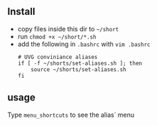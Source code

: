 ## Install
- copy files inside this dir to `~/short`
- run `chmod +x ~/short/*.sh`
- add the following in `.bashrc` with `vim .bashrc`
  ```
  # UVG conviniance aliases
  if [ -f ~/shorts/set-aliases.sh ]; then
      source ~/shorts/set-aliases.sh
  fi
  ```
## usage
Type `menu_shortcuts` to see the alias` menu
